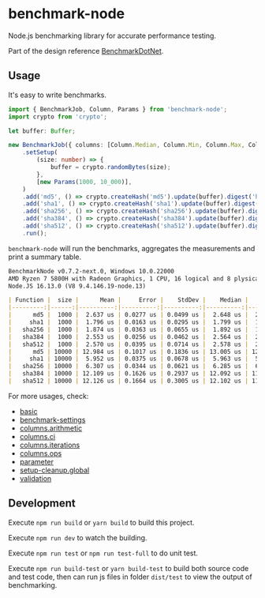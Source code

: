 # benchmark-node

Node.js benchmarking library for accurate performance testing.

Part of the design reference [BenchmarkDotNet].

[benchmarkdotnet]: https://github.com/dotnet/BenchmarkDotNet

## Usage

It's easy to write benchmarks.

```ts
import { BenchmarkJob, Column, Params } from 'benchmark-node';
import crypto from 'crypto';

let buffer: Buffer;

new BenchmarkJob({ columns: [Column.Median, Column.Min, Column.Max, Column.Ops] })
    .setSetup(
        (size: number) => {
            buffer = crypto.randomBytes(size);
        },
        [new Params(1000, 10_000)],
    )
    .add('md5', () => crypto.createHash('md5').update(buffer).digest('hex'))
    .add('sha1', () => crypto.createHash('sha1').update(buffer).digest('hex'))
    .add('sha256', () => crypto.createHash('sha256').update(buffer).digest('hex'))
    .add('sha384', () => crypto.createHash('sha384').update(buffer).digest('hex'))
    .add('sha512', () => crypto.createHash('sha512').update(buffer).digest('hex'))
    .run();
```

`benchmark-node` will run the benchmarks, aggregates the measurements and print a summary table.

```md
BenchmarkNode v0.7.2-next.0, Windows 10.0.22000
AMD Ryzen 7 5800H with Radeon Graphics, 1 CPU, 16 logical and 8 plysical cores
Node.JS 16.13.0 (V8 9.4.146.19-node.13)

| Function |  size |      Mean |     Error |    StdDev |    Median |       Min |       Max |    Op/s |
|---------:|------:|----------:|----------:|----------:|----------:|----------:|----------:|--------:|
|      md5 |  1000 |  2.637 us | 0.0277 us | 0.0499 us |  2.648 us |  2.564 us |  2.727 us | 379,279 |
|     sha1 |  1000 |  1.796 us | 0.0163 us | 0.0295 us |  1.799 us |  1.729 us |  1.848 us | 556,839 |
|   sha256 |  1000 |  1.874 us | 0.0363 us | 0.0655 us |  1.892 us |  1.786 us |  2.033 us | 533,478 |
|   sha384 |  1000 |  2.553 us | 0.0256 us | 0.0462 us |  2.564 us |  2.475 us |  2.635 us | 391,714 |
|   sha512 |  1000 |  2.570 us | 0.0395 us | 0.0714 us |  2.578 us |  2.472 us |  2.714 us | 389,091 |
|      md5 | 10000 | 12.984 us | 0.1017 us | 0.1836 us | 13.005 us | 12.556 us | 13.302 us |  77,019 |
|     sha1 | 10000 |  5.952 us | 0.0375 us | 0.0678 us |  5.963 us |  5.775 us |  6.084 us | 168,015 |
|   sha256 | 10000 |  6.307 us | 0.0344 us | 0.0621 us |  6.285 us |  6.235 us |  6.477 us | 158,564 |
|   sha384 | 10000 | 12.109 us | 0.1626 us | 0.2937 us | 12.092 us | 11.764 us | 12.978 us |  82,584 |
|   sha512 | 10000 | 12.126 us | 0.1664 us | 0.3005 us | 12.102 us | 11.798 us | 12.790 us |  82,468 |
```

For more usages, check:
- [basic]
- [benchmark-settings]
- [columns.arithmetic]
- [columns.ci]
- [columns.iterations]
- [columns.ops]
- [parameter]
- [setup-cleanup.global]
- [validation]

[basic]: https://github.com/yifanwww/benchmark-node/blob/main/test/features/basic.ts
[benchmark-settings]: https://github.com/yifanwww/benchmark-node/blob/main/test/features/benchmark-settings.ts
[columns.arithmetic]: https://github.com/yifanwww/benchmark-node/blob/main/test/features/columns.arithmetic.ts
[columns.ci]: https://github.com/yifanwww/benchmark-node/blob/main/test/features/columns.ci.ts
[columns.iterations]: https://github.com/yifanwww/benchmark-node/blob/main/test/features/columns.iterations.ts
[columns.ops]: https://github.com/yifanwww/benchmark-node/blob/main/test/features/columns.ops.ts
[parameter]: https://github.com/yifanwww/benchmark-node/blob/main/test/features/parameter.ts
[setup-cleanup.global]: https://github.com/yifanwww/benchmark-node/blob/main/test/features/setup-cleanup.global.ts
[validation]: https://github.com/yifanwww/benchmark-node/blob/main/test/features/validation.ts

## Development

Execute `npm run build` or `yarn build` to build this project.

Execute `npm run dev` to watch the building.

Execute `npm run test` or `npm run test-full` to do unit test.

Execute `npm run build-test` or `yarn build-test` to build both source code and test code,
then can run js files in folder `dist/test` to view the output of benchmarking.
